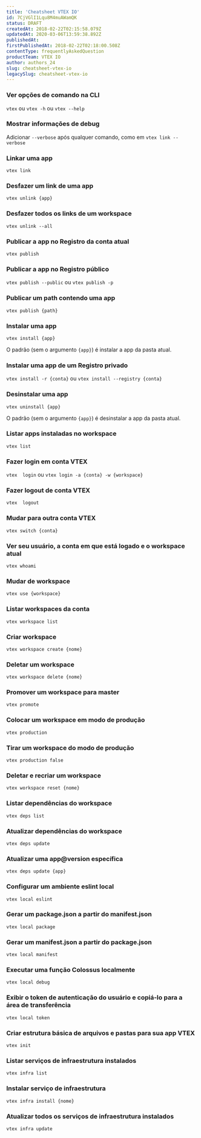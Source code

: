```yaml
---
title: 'Cheatsheet VTEX IO'
id: 7CjVGlI1Lqu8M4muAWamQK
status: DRAFT
createdAt: 2018-02-22T02:15:58.079Z
updatedAt: 2020-03-06T13:59:38.892Z
publishedAt: 
firstPublishedAt: 2018-02-22T02:18:00.508Z
contentType: frequentlyAskedQuestion
productTeam: VTEX IO
author: authors_24
slug: cheatsheet-vtex-io
legacySlug: cheatsheet-vtex-io
---
```


### Ver opções de comando na CLI

`vtex` ou `vtex -h` ou `vtex --help`

### Mostrar informações de debug

Adicionar `--verbose` após qualquer comando, como em `vtex link --verbose`

### Linkar uma app

`vtex link`

### Desfazer um link de uma app

`vtex unlink {app}`

### Desfazer todos os links de um workspace

`vtex unlink --all`

### Publicar a app no Registro da conta atual

`vtex publish`

### Publicar a app no Registro público

`vtex publish --public` ou `vtex publish -p`

### Publicar um path contendo uma app

`vtex publish {path}`

### Instalar uma app

`vtex install {app}`

O padrão (sem o argumento `{app}`) é instalar a app da pasta atual.

### Instalar uma app de um Registro privado

`vtex install -r {conta}` ou `vtex install --registry {conta}`

### Desinstalar uma app

`vtex uninstall {app}`

O padrão (sem o argumento `{app}`) é desinstalar a app da pasta atual.

### Listar apps instaladas no workspace

`vtex list`

### Fazer login em conta VTEX

`vtex  login` ou `vtex login -a {conta} -w {workspace}`

### Fazer logout de conta VTEX

`vtex  logout`

### Mudar para outra conta VTEX

`vtex switch {conta}`

### Ver seu usuário, a conta em que está logado e o workspace atual

`vtex whoami`

### Mudar de workspace

`vtex use {workspace}`

### Listar workspaces da conta

`vtex workspace list`

### Criar workspace

`vtex workspace create {nome}`

### Deletar um workspace

`vtex workspace delete {nome}`

### Promover um workspace para master

`vtex promote`

### Colocar um workspace em modo de produção

`vtex production`

### Tirar um workspace do modo de produção

`vtex production false`

### Deletar e recriar um workspace

`vtex workspace reset {nome}`

### Listar dependências do workspace

`vtex deps list`

### Atualizar dependências do workspace

`vtex deps update`

### Atualizar uma app@version específica

`vtex deps update {app}`

### Configurar um ambiente eslint local

`vtex local eslint`

### Gerar um package.json a partir do manifest.json

`vtex local package`

### Gerar um manifest.json a partir do package.json

`vtex local manifest`

### Executar uma função Colossus localmente

`vtex local debug`

### Exibir o token de autenticação do usuário e copiá-lo para a área de transferência

`vtex local token`

### Criar estrutura básica de arquivos e pastas para sua app VTEX

`vtex init`

### Listar serviços de infraestrutura instalados

`vtex infra list`

### Instalar serviço de infraestrutura

`vtex infra install {nome}`

### Atualizar todos os serviços de infraestrutura instalados

`vtex infra update`
